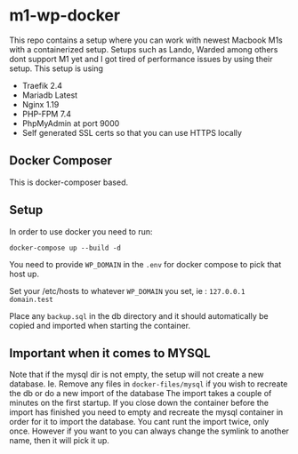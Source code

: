 # m1-wp-docker
This repo contains a setup where you can work with newest Macbook M1s with a containerized setup. Setups such as Lando, Warded among others dont support M1 yet and I got tired of performance issues by using their setup.
This setup is using
- Traefik 2.4
- Mariadb Latest
- Nginx 1.19
- PHP-FPM 7.4
- PhpMyAdmin at port 9000
- Self generated SSL certs so that you can use HTTPS locally

## Docker Composer
This is docker-composer based.

## Setup
In order to use docker you need to run:

`docker-compose up --build -d`

You need to provide `WP_DOMAIN` in the `.env` for docker compose to pick that host up.

Set your /etc/hosts to whatever `WP_DOMAIN` you set, ie : `127.0.0.1 domain.test`

Place any `backup.sql` in the db directory and it should automatically be copied and imported when starting the container.

## Important when it comes to MYSQL
Note that if the mysql dir is not empty, the setup will not create a new database. Ie. Remove any files in `docker-files/mysql` if you wish to recreate the db or do a new import of the database
The import takes a couple of minutes on the first startup. If you close down the container before the import has finished you need to empty and recreate the mysql container in order for it to import the database.
You cant runt the import twice, only once. However if you want to you can always change the symlink to another name, then it will pick it up.
